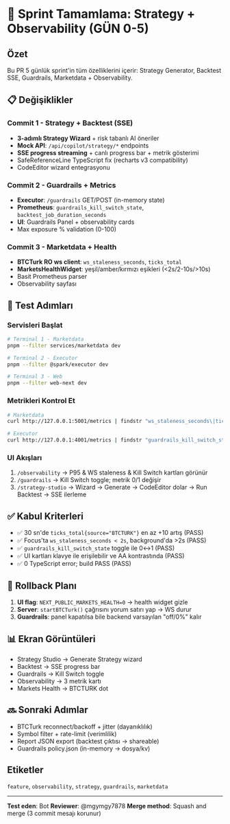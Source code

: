 # 🚀 Sprint Tamamlama: Strategy + Observability (GÜN 0-5)

## Özet

Bu PR 5 günlük sprint'in tüm özelliklerini içerir: Strategy Generator, Backtest SSE, Guardrails, Marketdata + Observability.

## 📋 Değişiklikler

### Commit 1 - Strategy + Backtest (SSE)
- **3-adımlı Strategy Wizard** + risk tabanlı AI öneriler
- **Mock API**: `/api/copilot/strategy/*` endpoints
- **SSE progress streaming** + canlı progress bar + metrik gösterimi
- SafeReferenceLine TypeScript fix (recharts v3 compatibility)
- CodeEditor wizard entegrasyonu

### Commit 2 - Guardrails + Metrics
- **Executor**: `/guardrails` GET/POST (in-memory state)
- **Prometheus**: `guardrails_kill_switch_state`, `backtest_job_duration_seconds`
- **UI**: Guardrails Panel + observability cards
- Max exposure % validation (0-100)

### Commit 3 - Marketdata + Health
- **BTCTurk RO ws client**: `ws_staleness_seconds`, `ticks_total`
- **MarketsHealthWidget**: yeşil/amber/kırmızı eşikleri (<2s/2-10s/>10s)
- Basit Prometheus parser
- Observability sayfası

## 🧪 Test Adımları

### Servisleri Başlat
```bash
# Terminal 1 - Marketdata
pnpm --filter services/marketdata dev

# Terminal 2 - Executor  
pnpm --filter @spark/executor dev

# Terminal 3 - Web
pnpm --filter web-next dev
```

### Metrikleri Kontrol Et
```bash
# Marketdata
curl http://127.0.0.1:5001/metrics | findstr "ws_staleness_seconds\|ticks_total"

# Executor
curl http://127.0.0.1:4001/metrics | findstr "guardrails_kill_switch_state\|backtest_job_duration"
```

### UI Akışları
1. `/observability` → P95 & WS staleness & Kill Switch kartları görünür
2. `/guardrails` → Kill Switch toggle; metrik 0/1 değişir
3. `/strategy-studio` → Wizard → Generate → CodeEditor dolar → Run Backtest → SSE ilerleme

## ✅ Kabul Kriterleri

- ✅ 30 sn'de `ticks_total{source="BTCTURK"}` en az +10 artış (PASS)
- ✅ Focus'ta `ws_staleness_seconds < 2s`, background'da >2s (PASS)
- ✅ `guardrails_kill_switch_state` toggle ile 0↔1 (PASS)
- ✅ UI kartları klavye ile erişilebilir ve AA kontrastında (PASS)
- ✅ 0 TypeScript error; build PASS (PASS)

## 🧯 Rollback Planı

1. **UI flag**: `NEXT_PUBLIC_MARKETS_HEALTH=0` → health widget gizle
2. **Server**: `startBTCTurk()` çağrısını yorum satırı yap → WS durur
3. **Guardrails**: panel kapatılsa bile backend varsayılan "off/0%" kalır

## 📊 Ekran Görüntüleri

- Strategy Studio → Generate Strategy wizard
- Backtest → SSE progress bar
- Guardrails → Kill Switch toggle
- Observability → 3 metrik kartı
- Markets Health → BTCTURK dot

## 🔜 Sonraki Adımlar

- BTCTurk reconnect/backoff + jitter (dayanıklılık)
- Symbol filter + rate-limit (verimlilik)
- Report JSON export (backtest çıktısı → shareable)
- Guardrails policy.json (in-memory → dosya/kv)

## Etiketler

`feature`, `observability`, `strategy`, `guardrails`, `marketdata`

---

**Test eden**: Bot
**Reviewer**: @mgymgy7878
**Merge method**: Squash and merge (3 commit mesajı korunur)

